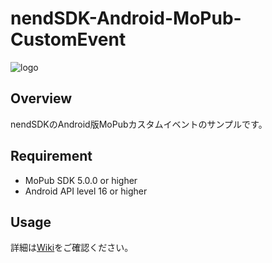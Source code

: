 # nendSDK-Android-MoPub-CustomEvent

![logo](https://user-images.githubusercontent.com/9563381/31269103-17daebce-aaba-11e7-9899-742435c4ef20.png)

## Overview
nendSDKのAndroid版MoPubカスタムイベントのサンプルです。  

## Requirement
- MoPub SDK 5.0.0 or higher
- Android API level 16 or higher

## Usage
詳細は[Wiki](https://github.com/fan-ADN/nendSDK-Android-MoPub-CustomEvent/wiki)をご確認ください。
